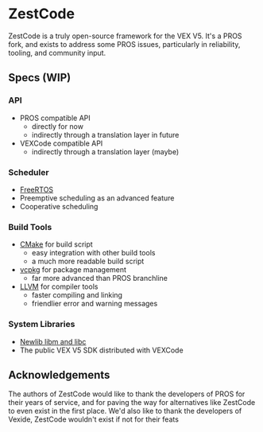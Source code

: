 # ZestCode

ZestCode is a truly open-source framework for the VEX V5. It's a PROS fork, and exists to address some PROS issues, particularly in reliability, tooling, and community input.

## Specs (WIP)

### API

- PROS compatible API
  - directly for now
  - indirectly through a translation layer in future
- VEXCode compatible API
  - indirectly through a translation layer (maybe)

### Scheduler

- [FreeRTOS](https://www.freertos.org/)
- Preemptive scheduling as an advanced feature
- Cooperative scheduling

### Build Tools

- [CMake](https://cmake.org/) for build script
  - easy integration with other build tools
  - a much more readable build script
- [vcpkg](https://vcpkg.io/en/) for package management
  - far more advanced than PROS branchline
- [LLVM](https://llvm.org/) for compiler tools
  - faster compiling and linking
  - friendlier error and warning messages

### System Libraries

- [Newlib libm and libc](https://sourceware.org/newlib/)
- The public VEX V5 SDK distributed with VEXCode

## Acknowledgements

The authors of ZestCode would like to thank the developers of PROS for their years of service, and for paving the way for alternatives like ZestCode to even exist in the first place. We'd also like to thank the developers of Vexide, ZestCode wouldn't exist if not for their feats

